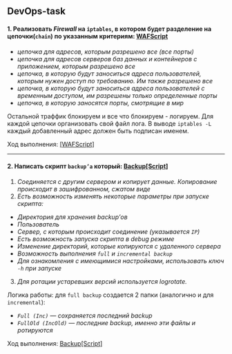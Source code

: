 ## DevOps-task

#### 1. Реализовать _Firewall_ на `iptables`, в котором будет разделение на цепочки(`chain`) по указанным критериям: [WAFScript](https://github.com/igmsecure/DevOps-task/tree/main/WAFScript)

- _цепочка для адресов, которым разрешено все (все порты)_
- _цепочка для адресов серверов баз данных и контейнеров с приложением, которым разрешено все_
- _цепочка, в которую будут заноситься адреса пользователей, которым нужен доступ по требованию. Им также разрешено все_
- _цепочка, в которую будут заноситься адреса пользователей с временным доступом, им разрешены только определенные порты_
- _цепочка, в которую заносятся порты, смотрящие в мир_

Остальной траффик блокируем и все что блокируем - логируем. Для каждой цепочки организовать свой файл лога. 
В выводе `iptables -L` каждый добавленный адрес должен быть подписан именем.

Ход выполнения: <a href="https://github.com/igmsecure/DevOps-task/tree/main/WAFScript" target="_blank">[WAFScript]</a> 

---

#### 2. Написать скрипт `backup’a` который: [Backup[Script]](https://github.com/igmsecure/DevOps-task/tree/main/Backup[Script])

1. _Соединяется с другим сервером и копирует данные. Копирование происходит в зашифрованном, сжатом виде_
2. _Есть возможность изменять некоторые параметры при запуске скрипта:_
- _Директория для хранения backup’ов_
- _Пользователь_
- _Сервер, с которым происходит соединение (указывается `IP`)_
- _Есть возможность запуска скрипта в debug режиме_
- _Изменение директорий, которые копируются с удаленного сервера_
- _Возможность выполнения `full` и `incremental backup`_
- _Для ознакомления с имеющимися настройками, использовать ключ `-h` при запуске_
3. _Для ротации устаревших версий используется logrotate._

Логика работы: для `full backup` создается 2 папки (аналогично и для `incremental`):
- _`Full (Inc)` — сохраняется последний backup_
- _`FullOld (IncOld)` — последние backup, именно эти файлы и ротируются_

Ход выполнения: <a href="https://github.com/igmsecure/DevOps-task/tree/main/Backup[Script]" target="_blank">Backup[Script]</a> 

